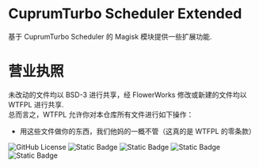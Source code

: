 # CuprumTurbo Scheduler Extended
基于 CuprumTurbo Scheduler 的 Magisk 模块提供一些扩展功能.
# 营业执照
未改动的文件均以 BSD-3 进行共享，经 FlowerWorks 修改或新建的文件均以 WTFPL 进行共享.    
总而言之，WTFPL 允许你对本仓库所有文件进行如下操作：
- 用这些文件做你的东西，我们他妈的一概不管（这真的是 WTFPL 的零条款）

![GitHub License](https://img.shields.io/github/license/FlowerWorks/CuprumTurbo-Magisk-Extended?style=for-the-badge)
![Static Badge](https://img.shields.io/badge/Maintain-Sunflower-blue?style=for-the-badge)
![Static Badge](https://img.shields.io/badge/Powered_by_FlowerWorks-A21538?style=for-the-badge)
![Static Badge](https://img.shields.io/badge/Apodidae_Extend-8A2BE2?style=for-the-badge)
![Static Badge](https://img.shields.io/badge/Code_Review-Lavender_Publish-C380EC)

